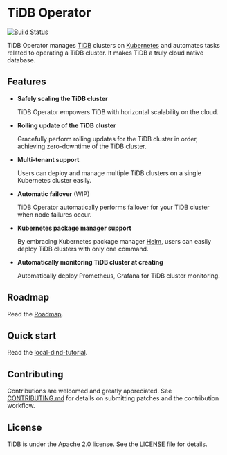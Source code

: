 # TiDB Operator

[![Build Status](https://internal.pingcap.net/jenkins/job/build_tidb_operator_master/badge/icon)](https://internal.pingcap.net/jenkins/job/build_tidb_operator_master)

TiDB Operator manages [TiDB](https://github.com/pingcap/tidb) clusters on [Kubernetes](https://kubernetes.io) and automates tasks related to operating a TiDB cluster. It makes TiDB a truly cloud native database.

## Features

- __Safely scaling the TiDB cluster__

    TiDB Operator empowers TiDB with horizontal scalability on the cloud.

- __Rolling update of the TiDB cluster__

    Gracefully perform rolling updates for the TiDB cluster in order, achieving zero-downtime of the TiDB cluster.

- __Multi-tenant support__

    Users can deploy and manage multiple TiDB clusters on a single Kubernetes cluster easily.

- __Automatic failover__ (WIP)

    TiDB Operator automatically performs failover for your TiDB cluster when node failures occur.

- __Kubernetes package manager support__

    By embracing Kubernetes package manager [Helm](https://helm.sh), users can easily deploy TiDB clusters with only one command.

- __Automatically monitoring TiDB cluster at creating__

    Automatically deploy Prometheus, Grafana for TiDB cluster monitoring.

## Roadmap

Read the [Roadmap](./ROADMAP.md).

## Quick start

Read the [local-dind-tutorial](./docs/local-dind-tutorial.md).

## Contributing

Contributions are welcomed and greatly appreciated. See [CONTRIBUTING.md](./docs/CONTRIBUTING.md) for details on submitting patches and the contribution workflow.

## License

TiDB is under the Apache 2.0 license. See the [LICENSE](./LICENSE) file for details.
